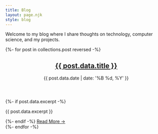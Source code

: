 ```yaml
---
title: Blog
layout: page.njk
style: blog
---
```


Welcome to my blog where I share thoughts on technology, computer science, and my projects.

{%- for post in collections.post reversed -%}
<article class="blog-post-card">
    <header class="post-header">
        <h2><a href="{{ post.url }}">{{ post.data.title }}</a></h2>
        <time datetime="{{ post.data.date | date: '%Y-%m-%d' }}">{{ post.data.date | date: '%B %d, %Y' }}</time>
    </header>
    {%- if post.data.excerpt -%}
    <p class="post-excerpt">{{ post.data.excerpt }}</p>
    {%- endif -%}
    <a href="{{ post.url }}" class="read-more">Read More →</a>
</article>
{%- endfor -%}